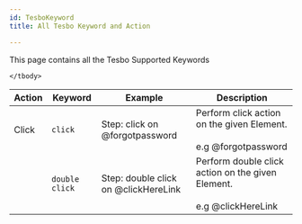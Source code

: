 ```yaml
---
id: TesboKeyword
title: All Tesbo Keyword and Action

---
```




This page contains all the Tesbo Supported Keywords


<table class="demo">
	<thead>
	<tr>
		<th>Action</th>
		<th>Keyword</th>
		<th>Example</th>
		<th>Description</th>
	</tr>
	</thead>
	<tbody>
	<tr>
		<td> Click</td>
		<td><code>click</code></td>
		<td class="width30">Step: click on @forgotpassword</td>
		<td class="width40"><div> Perform click action on the given Element.<br></br> e.g @forgotpassword</div>
        </td>
	</tr>
	<tr>
		<td> </td>
		<td class="width20" ><code>double click</code></td>
		<td class="width40">Step: double click on @clickHereLink</td>
		<td class="width40"><div> Perform double click action on the given Element.<br></br> e.g @clickHereLink</div>
        </td>
	</tr>
   



    </tbody>
    
</table>